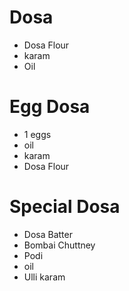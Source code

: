 # Dosa

* Dosa Flour
* karam
* Oil

# Egg Dosa

* 1 eggs
* oil
* karam
* Dosa Flour

# Special Dosa
* Dosa Batter
* Bombai Chuttney
* Podi
* oil
* Ulli karam